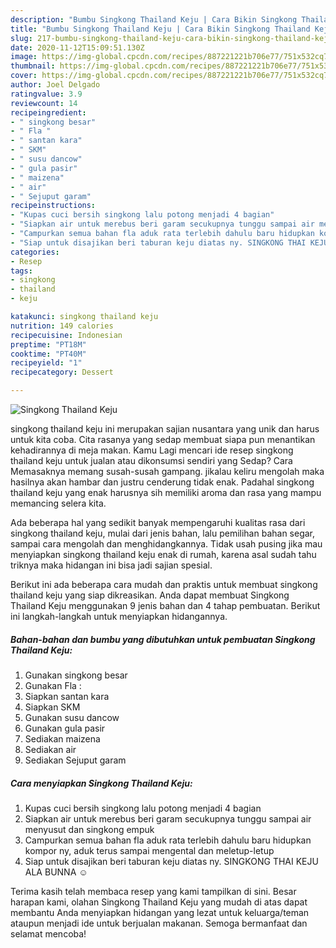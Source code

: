 ```yaml
---
description: "Bumbu Singkong Thailand Keju | Cara Bikin Singkong Thailand Keju Yang Sedap"
title: "Bumbu Singkong Thailand Keju | Cara Bikin Singkong Thailand Keju Yang Sedap"
slug: 217-bumbu-singkong-thailand-keju-cara-bikin-singkong-thailand-keju-yang-sedap
date: 2020-11-12T15:09:51.130Z
image: https://img-global.cpcdn.com/recipes/887221221b706e77/751x532cq70/singkong-thailand-keju-foto-resep-utama.jpg
thumbnail: https://img-global.cpcdn.com/recipes/887221221b706e77/751x532cq70/singkong-thailand-keju-foto-resep-utama.jpg
cover: https://img-global.cpcdn.com/recipes/887221221b706e77/751x532cq70/singkong-thailand-keju-foto-resep-utama.jpg
author: Joel Delgado
ratingvalue: 3.9
reviewcount: 14
recipeingredient:
- " singkong besar"
- " Fla "
- " santan kara"
- " SKM"
- " susu dancow"
- " gula pasir"
- " maizena"
- " air"
- " Sejuput garam"
recipeinstructions:
- "Kupas cuci bersih singkong lalu potong menjadi 4 bagian"
- "Siapkan air untuk merebus beri garam secukupnya tunggu sampai air menyusut dan singkong empuk"
- "Campurkan semua bahan fla aduk rata terlebih dahulu baru hidupkan kompor ny, aduk terus sampai mengental dan meletup-letup"
- "Siap untuk disajikan beri taburan keju diatas ny. SINGKONG THAI KEJU ALA BUNNA ☺️"
categories:
- Resep
tags:
- singkong
- thailand
- keju

katakunci: singkong thailand keju 
nutrition: 149 calories
recipecuisine: Indonesian
preptime: "PT18M"
cooktime: "PT40M"
recipeyield: "1"
recipecategory: Dessert

---
```



![Singkong Thailand Keju](https://img-global.cpcdn.com/recipes/887221221b706e77/751x532cq70/singkong-thailand-keju-foto-resep-utama.jpg)


singkong thailand keju ini merupakan sajian nusantara yang unik dan harus untuk kita coba. Cita rasanya yang sedap membuat siapa pun menantikan kehadirannya di meja makan.
Kamu Lagi mencari ide resep singkong thailand keju untuk jualan atau dikonsumsi sendiri yang Sedap? Cara Memasaknya memang susah-susah gampang. jikalau keliru mengolah maka hasilnya akan hambar dan justru cenderung tidak enak. Padahal singkong thailand keju yang enak harusnya sih memiliki aroma dan rasa yang mampu memancing selera kita.

Ada beberapa hal yang sedikit banyak mempengaruhi kualitas rasa dari singkong thailand keju, mulai dari jenis bahan, lalu pemilihan bahan segar, sampai cara mengolah dan menghidangkannya. Tidak usah pusing jika mau menyiapkan singkong thailand keju enak di rumah, karena asal sudah tahu triknya maka hidangan ini bisa jadi sajian spesial.




Berikut ini ada beberapa cara mudah dan praktis untuk membuat singkong thailand keju yang siap dikreasikan. Anda dapat membuat Singkong Thailand Keju menggunakan 9 jenis bahan dan 4 tahap pembuatan. Berikut ini langkah-langkah untuk menyiapkan hidangannya.

<!--inarticleads1-->

##### Bahan-bahan dan bumbu yang dibutuhkan untuk pembuatan Singkong Thailand Keju:

1. Gunakan  singkong besar
1. Gunakan  Fla :
1. Siapkan  santan kara
1. Siapkan  SKM
1. Gunakan  susu dancow
1. Gunakan  gula pasir
1. Sediakan  maizena
1. Sediakan  air
1. Sediakan  Sejuput garam




<!--inarticleads2-->

##### Cara menyiapkan Singkong Thailand Keju:

1. Kupas cuci bersih singkong lalu potong menjadi 4 bagian
1. Siapkan air untuk merebus beri garam secukupnya tunggu sampai air menyusut dan singkong empuk
1. Campurkan semua bahan fla aduk rata terlebih dahulu baru hidupkan kompor ny, aduk terus sampai mengental dan meletup-letup
1. Siap untuk disajikan beri taburan keju diatas ny. SINGKONG THAI KEJU ALA BUNNA ☺️




Terima kasih telah membaca resep yang kami tampilkan di sini. Besar harapan kami, olahan Singkong Thailand Keju yang mudah di atas dapat membantu Anda menyiapkan hidangan yang lezat untuk keluarga/teman ataupun menjadi ide untuk berjualan makanan. Semoga bermanfaat dan selamat mencoba!
